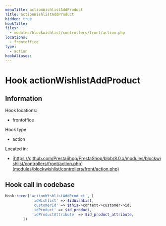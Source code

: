 ```yaml
---
menuTitle: actionWishlistAddProduct
Title: actionWishlistAddProduct
hidden: true
hookTitle: 
files:
  - modules/blockwishlist/controllers/front/action.php
locations:
  - frontoffice
type:
  - action
hookAliases:
---
```


# Hook actionWishlistAddProduct

## Information

Hook locations: 
  - frontoffice

Hook type: 
  - action

Located in: 
  - [https://github.com/PrestaShop/PrestaShop/blob/8.0.x/modules/blockwishlist/controllers/front/action.php](modules/blockwishlist/controllers/front/action.php)

## Hook call in codebase

```php
Hook::exec('actionWishlistAddProduct', [
            'idWishlist' => $idWishList,
            'customerId' => $this->context->customer->id,
            'idProduct' => $id_product,
            'idProductAttribute' => $id_product_attribute,
        ])
```